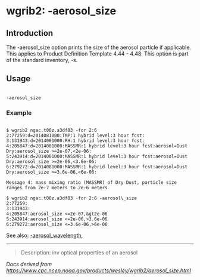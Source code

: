 # wgrib2: -aerosol_size

## Introduction

The -aerosol_size option prints the
size of the aerosol particle if applicable. This applies
to Product Definition Template 4.44 - 4.48. This option is
part of the standard inventory, -s.

## Usage

```

-aerosol_size

```

### Example

```

$ wgrib2 ngac.t00z.a3df03 -for 2:6
2:77259:d=2014081000:TMP:1 hybrid level:3 hour fcst:
3:131943:d=2014081000:RH:1 hybrid level:3 hour fcst:
4:205847:d=2014081000:MASSMR:1 hybrid level:3 hour fcst:aerosol=Dust Dry:aerosol_size >=2e-07,<2e-06:
5:243914:d=2014081000:MASSMR:1 hybrid level:3 hour fcst:aerosol=Dust Dry:aerosol_size >=2e-06,<3.6e-06:
6:279272:d=2014081000:MASSMR:1 hybrid level:3 hour fcst:aerosol=Dust Dry:aerosol_size >=3.6e-06,<6e-06:

Message 4: mass mixing ratio (MASSMR) of Dry Dust, particle size ranges from 2e-7 meters to 2e-6 meters

$ wgrib2 ngac.t00z.a3df03 -for 2:6 -aerosol\_size
2:77259:
3:131943:
4:205847:aerosol_size <=2e-07,&gt2e-06
5:243914:aerosol_size <=2e-06,>3.6e-06
6:279272:aerosol_size <=3.6e-06,>6e-06

```

See also:
[-aerosol_wavelength](aerosol_wavelength.md),

---

> Description: inv optical properties of an aerosol

_Docs derived from <https://www.cpc.ncep.noaa.gov/products/wesley/wgrib2/aerosol_size.html>_
